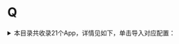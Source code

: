 # Q
<details>
<summary>
本目录共收录21个App，详情见如下，单击导入对应配置：
</summary>

- [QQ浏览器](https://quantumult.app/x/open-app/add-resource?remote-resource=%7B%22rewrite_remote%22%3A%20%5B%22https%3A%2F%2Fraw.githubusercontent.com%2Fzirawell%2FR-Store%2Fmain%2FRule%2FQuanX%2FAdblock%2FApp%2FQ%2FQQ%E6%B5%8F%E8%A7%88%E5%99%A8%2Frewrite%2FqqBrowser.conf%2C%20tag%3DQQ%E6%B5%8F%E8%A7%88%E5%99%A8%22%5D%7D)
- [QQ钱包](https://quantumult.app/x/open-app/add-resource?remote-resource=%7B%22rewrite_remote%22%3A%20%5B%22https%3A%2F%2Fraw.githubusercontent.com%2Fzirawell%2FR-Store%2Fmain%2FRule%2FQuanX%2FAdblock%2FApp%2FQ%2FQQ%E9%92%B1%E5%8C%85%2Frewrite%2Fqianbao.conf%2C%20tag%3DQQ%E9%92%B1%E5%8C%85%22%5D%7D)
- [QQ音乐](https://quantumult.app/x/open-app/add-resource?remote-resource=%7B%22filter_remote%22%3A%20%5B%22https%3A%2F%2Fraw.githubusercontent.com%2Fzirawell%2FR-Store%2Fmain%2FRule%2FQuanX%2FAdblock%2FApp%2FQ%2FQQ%E9%9F%B3%E4%B9%90%2Ffilter%2FqqMusic.list%2C%20tag%3DQQ%E9%9F%B3%E4%B9%90%22%5D%2C%22rewrite_remote%22%3A%20%5B%22https%3A%2F%2Fraw.githubusercontent.com%2Fzirawell%2FR-Store%2Fmain%2FRule%2FQuanX%2FAdblock%2FApp%2FQ%2FQQ%E9%9F%B3%E4%B9%90%2Frewrite%2FqqMusic.conf%2C%20tag%3DQQ%E9%9F%B3%E4%B9%90%22%5D%7D)
- [亲宝宝](https://quantumult.app/x/open-app/add-resource?remote-resource=%7B%22filter_remote%22%3A%20%5B%22https%3A%2F%2Fraw.githubusercontent.com%2Fzirawell%2FR-Store%2Fmain%2FRule%2FQuanX%2FAdblock%2FApp%2FQ%2F%E4%BA%B2%E5%AE%9D%E5%AE%9D%2Ffilter%2Fqbb.list%2C%20tag%3D%E4%BA%B2%E5%AE%9D%E5%AE%9D%22%5D%2C%22rewrite_remote%22%3A%20%5B%22https%3A%2F%2Fraw.githubusercontent.com%2Fzirawell%2FR-Store%2Fmain%2FRule%2FQuanX%2FAdblock%2FApp%2FQ%2F%E4%BA%B2%E5%AE%9D%E5%AE%9D%2Frewrite%2Fqbb.conf%2C%20tag%3D%E4%BA%B2%E5%AE%9D%E5%AE%9D%22%5D%7D)
- [亲领开门](https://quantumult.app/x/open-app/add-resource?remote-resource=%7B%22filter_remote%22%3A%20%5B%22https%3A%2F%2Fraw.githubusercontent.com%2Fzirawell%2FR-Store%2Fmain%2FRule%2FQuanX%2FAdblock%2FApp%2FQ%2F%E4%BA%B2%E9%A2%86%E5%BC%80%E9%97%A8%2Ffilter%2Fqinlin.list%2C%20tag%3D%E4%BA%B2%E9%A2%86%E5%BC%80%E9%97%A8%22%5D%2C%22rewrite_remote%22%3A%20%5B%22https%3A%2F%2Fraw.githubusercontent.com%2Fzirawell%2FR-Store%2Fmain%2FRule%2FQuanX%2FAdblock%2FApp%2FQ%2F%E4%BA%B2%E9%A2%86%E5%BC%80%E9%97%A8%2Frewrite%2Fqinlin.conf%2C%20tag%3D%E4%BA%B2%E9%A2%86%E5%BC%80%E9%97%A8%22%5D%7D)
- [全家便利店](https://quantumult.app/x/open-app/add-resource?remote-resource=%7B%22rewrite_remote%22%3A%20%5B%22https%3A%2F%2Fraw.githubusercontent.com%2Fzirawell%2FR-Store%2Fmain%2FRule%2FQuanX%2FAdblock%2FApp%2FQ%2F%E5%85%A8%E5%AE%B6%E4%BE%BF%E5%88%A9%E5%BA%97%2Frewrite%2Ffamilymart.conf%2C%20tag%3D%E5%85%A8%E5%AE%B6%E4%BE%BF%E5%88%A9%E5%BA%97%22%5D%7D)
- [全民K歌](https://quantumult.app/x/open-app/add-resource?remote-resource=%7B%22rewrite_remote%22%3A%20%5B%22https%3A%2F%2Fraw.githubusercontent.com%2Fzirawell%2FR-Store%2Fmain%2FRule%2FQuanX%2FAdblock%2FApp%2FQ%2F%E5%85%A8%E6%B0%91K%E6%AD%8C%2Frewrite%2Fqmkg.conf%2C%20tag%3D%E5%85%A8%E6%B0%91K%E6%AD%8C%22%5D%7D)
- [全球购骑士卡](https://quantumult.app/x/open-app/add-resource?remote-resource=%7B%22rewrite_remote%22%3A%20%5B%22https%3A%2F%2Fraw.githubusercontent.com%2Fzirawell%2FR-Store%2Fmain%2FRule%2FQuanX%2FAdblock%2FApp%2FQ%2F%E5%85%A8%E7%90%83%E8%B4%AD%E9%AA%91%E5%A3%AB%E5%8D%A1%2Frewrite%2FblackUnique.conf%2C%20tag%3D%E5%85%A8%E7%90%83%E8%B4%AD%E9%AA%91%E5%A3%AB%E5%8D%A1%22%5D%7D)
- [全能浏览器](https://quantumult.app/x/open-app/add-resource?remote-resource=%7B%22rewrite_remote%22%3A%20%5B%22https%3A%2F%2Fraw.githubusercontent.com%2Fzirawell%2FR-Store%2Fmain%2FRule%2FQuanX%2FAdblock%2FApp%2FQ%2F%E5%85%A8%E8%83%BD%E6%B5%8F%E8%A7%88%E5%99%A8%2Frewrite%2Fgdt.conf%2C%20tag%3D%E5%85%A8%E8%83%BD%E6%B5%8F%E8%A7%88%E5%99%A8%22%5D%7D)
- [去上网（去哒）](https://quantumult.app/x/open-app/add-resource?remote-resource=%7B%22rewrite_remote%22%3A%20%5B%22https%3A%2F%2Fraw.githubusercontent.com%2Fzirawell%2FR-Store%2Fmain%2FRule%2FQuanX%2FAdblock%2FApp%2FQ%2F%E5%8E%BB%E4%B8%8A%E7%BD%91%EF%BC%88%E5%8E%BB%E5%93%92%EF%BC%89%2Frewrite%2FiQuShangWang.conf%2C%20tag%3D%E5%8E%BB%E4%B8%8A%E7%BD%91%EF%BC%88%E5%8E%BB%E5%93%92%EF%BC%89%22%5D%7D)
- [去哪儿](https://quantumult.app/x/open-app/add-resource?remote-resource=%7B%22rewrite_remote%22%3A%20%5B%22https%3A%2F%2Fraw.githubusercontent.com%2Fzirawell%2FR-Store%2Fmain%2FRule%2FQuanX%2FAdblock%2FApp%2FQ%2F%E5%8E%BB%E5%93%AA%E5%84%BF%2Frewrite%2Fqunar.conf%2C%20tag%3D%E5%8E%BB%E5%93%AA%E5%84%BF%22%5D%7D)
- [奇点阅读](https://quantumult.app/x/open-app/add-resource?remote-resource=%7B%22rewrite_remote%22%3A%20%5B%22https%3A%2F%2Fraw.githubusercontent.com%2Fzirawell%2FR-Store%2Fmain%2FRule%2FQuanX%2FAdblock%2FApp%2FQ%2F%E5%A5%87%E7%82%B9%E9%98%85%E8%AF%BB%2Frewrite%2Fqi.conf%2C%20tag%3D%E5%A5%87%E7%82%B9%E9%98%85%E8%AF%BB%22%5D%7D)
- [奇瑞汽车](https://quantumult.app/x/open-app/add-resource?remote-resource=%7B%22rewrite_remote%22%3A%20%5B%22https%3A%2F%2Fraw.githubusercontent.com%2Fzirawell%2FR-Store%2Fmain%2FRule%2FQuanX%2FAdblock%2FApp%2FQ%2F%E5%A5%87%E7%91%9E%E6%B1%BD%E8%BD%A6%2Frewrite%2Fchery.conf%2C%20tag%3D%E5%A5%87%E7%91%9E%E6%B1%BD%E8%BD%A6%22%5D%7D)
- [巧虎官方](https://quantumult.app/x/open-app/add-resource?remote-resource=%7B%22rewrite_remote%22%3A%20%5B%22https%3A%2F%2Fraw.githubusercontent.com%2Fzirawell%2FR-Store%2Fmain%2FRule%2FQuanX%2FAdblock%2FApp%2FQ%2F%E5%B7%A7%E8%99%8E%E5%AE%98%E6%96%B9%2Frewrite%2Fqiaohu.conf%2C%20tag%3D%E5%B7%A7%E8%99%8E%E5%AE%98%E6%96%B9%22%5D%7D)
- [汽水音乐](https://quantumult.app/x/open-app/add-resource?remote-resource=%7B%22rewrite_remote%22%3A%20%5B%22https%3A%2F%2Fraw.githubusercontent.com%2Fzirawell%2FR-Store%2Fmain%2FRule%2FQuanX%2FAdblock%2FApp%2FQ%2F%E6%B1%BD%E6%B0%B4%E9%9F%B3%E4%B9%90%2Frewrite%2Fqishui.conf%2C%20tag%3D%E6%B1%BD%E6%B0%B4%E9%9F%B3%E4%B9%90%22%5D%7D)
- [汽车之家](https://quantumult.app/x/open-app/add-resource?remote-resource=%7B%22filter_remote%22%3A%20%5B%22https%3A%2F%2Fraw.githubusercontent.com%2Fzirawell%2FR-Store%2Fmain%2FRule%2FQuanX%2FAdblock%2FApp%2FQ%2F%E6%B1%BD%E8%BD%A6%E4%B9%8B%E5%AE%B6%2Ffilter%2Fautohome.list%2C%20tag%3D%E6%B1%BD%E8%BD%A6%E4%B9%8B%E5%AE%B6%22%5D%2C%22rewrite_remote%22%3A%20%5B%22https%3A%2F%2Fraw.githubusercontent.com%2Fzirawell%2FR-Store%2Fmain%2FRule%2FQuanX%2FAdblock%2FApp%2FQ%2F%E6%B1%BD%E8%BD%A6%E4%B9%8B%E5%AE%B6%2Frewrite%2Fautohome.conf%2C%20tag%3D%E6%B1%BD%E8%BD%A6%E4%B9%8B%E5%AE%B6%22%5D%7D)
- [球迷报](https://quantumult.app/x/open-app/add-resource?remote-resource=%7B%22rewrite_remote%22%3A%20%5B%22https%3A%2F%2Fraw.githubusercontent.com%2Fzirawell%2FR-Store%2Fmain%2FRule%2FQuanX%2FAdblock%2FApp%2FQ%2F%E7%90%83%E8%BF%B7%E6%8A%A5%2Frewrite%2Fqiumibao.conf%2C%20tag%3D%E7%90%83%E8%BF%B7%E6%8A%A5%22%5D%7D)
- [穷游](https://quantumult.app/x/open-app/add-resource?remote-resource=%7B%22rewrite_remote%22%3A%20%5B%22https%3A%2F%2Fraw.githubusercontent.com%2Fzirawell%2FR-Store%2Fmain%2FRule%2FQuanX%2FAdblock%2FApp%2FQ%2F%E7%A9%B7%E6%B8%B8%2Frewrite%2Fqyer.conf%2C%20tag%3D%E7%A9%B7%E6%B8%B8%22%5D%7D)
- [蜻蜓FM](https://quantumult.app/x/open-app/add-resource?remote-resource=%7B%22filter_remote%22%3A%20%5B%22https%3A%2F%2Fraw.githubusercontent.com%2Fzirawell%2FR-Store%2Fmain%2FRule%2FQuanX%2FAdblock%2FApp%2FQ%2F%E8%9C%BB%E8%9C%93FM%2Ffilter%2Fqingting.list%2C%20tag%3D%E8%9C%BB%E8%9C%93FM%22%5D%7D)
- [起点读书](https://quantumult.app/x/open-app/add-resource?remote-resource=%7B%22rewrite_remote%22%3A%20%5B%22https%3A%2F%2Fraw.githubusercontent.com%2Fzirawell%2FR-Store%2Fmain%2FRule%2FQuanX%2FAdblock%2FApp%2FQ%2F%E8%B5%B7%E7%82%B9%E8%AF%BB%E4%B9%A6%2Frewrite%2Fqidian.conf%2C%20tag%3D%E8%B5%B7%E7%82%B9%E8%AF%BB%E4%B9%A6%22%5D%7D)
- [趣兜风](https://quantumult.app/x/open-app/add-resource?remote-resource=%7B%22filter_remote%22%3A%20%5B%22https%3A%2F%2Fraw.githubusercontent.com%2Fzirawell%2FR-Store%2Fmain%2FRule%2FQuanX%2FAdblock%2FApp%2FQ%2F%E8%B6%A3%E5%85%9C%E9%A3%8E%2Ffilter%2Fqdf.list%2C%20tag%3D%E8%B6%A3%E5%85%9C%E9%A3%8E%22%5D%2C%22rewrite_remote%22%3A%20%5B%22https%3A%2F%2Fraw.githubusercontent.com%2Fzirawell%2FR-Store%2Fmain%2FRule%2FQuanX%2FAdblock%2FApp%2FQ%2F%E8%B6%A3%E5%85%9C%E9%A3%8E%2Frewrite%2Fqdf.conf%2C%20tag%3D%E8%B6%A3%E5%85%9C%E9%A3%8E%22%5D%7D)

</details>